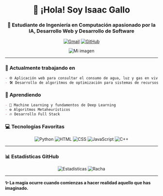 <h1 align="center">👋 ¡Hola! Soy Isaac Gallo</h1>
<h3 align="center">🚀 Estudiante de Ingeniería en Computación apasionado por la IA, Desarrollo Web y Desarrollo de Software</h3>

<div align="center">
  
[![Gmail](https://img.shields.io/badge/-Gmail-D14836?style=flat&logo=gmail)](mailto:isaac.chacg20@gmail.com)
[![GitHub](https://img.shields.io/badge/-GitHub-181717?style=flat&logo=github)](https://github.com/Isaac-Gallo)

</div>


<p align="center">
  <img src="https://github.com/user-attachments/assets/dbbedb2e-a35c-4383-a8ec-5906119dd072" alt="Mi imagen" />
</p>

---

### 🔭 **Actualmente trabajando en**
```markdown
- 🌐 Aplicación web para consultar el consumo de agua, luz y gas en viviendas
- 🛠️ Desarrollo de algoritmos de optimización para sistemas de recursos
```

### 🌱 **Aprendiendo**
```markdown
- 🧠 Machine Learning y fundamentos de Deep Learning
- ⚙️ Algoritmos Metaheurísticos
- 🔥 Desarrollo Full Stack
```

### 💻 **Tecnologías Favoritas**
<p align="center">
  <img src="https://img.shields.io/badge/Python-3776AB?logo=python&logoColor=white" alt="Python">
  <img src="https://img.shields.io/badge/HTML5-E34F26?logo=html5&logoColor=white" alt="HTML">
  <img src="https://img.shields.io/badge/CSS3-1572B6?logo=css3&logoColor=white" alt="CSS">
  <img src="https://img.shields.io/badge/JavaScript-F7DF1E?logo=javascript&logoColor=black" alt="JavaScript">
  <img src="https://img.shields.io/badge/C%2B%2B-00599C?logo=c%2B%2B&logoColor=white" alt="C++">
</p>

---

### 📊 **Estadísticas GitHub**
<p align="center">
  <img src="https://github-readme-stats.vercel.app/api?username=Isaac-Gallo&show_icons=true&theme=dark" alt="Estadísticas">
  <img src="https://github-readme-streak-stats.herokuapp.com/?user=Isaac-Gallo&theme=dark" alt="Racha">
</p>

---

**✨ La magia ocurre cuando comienzas a hacer realidad aquello que has imaginado.**
